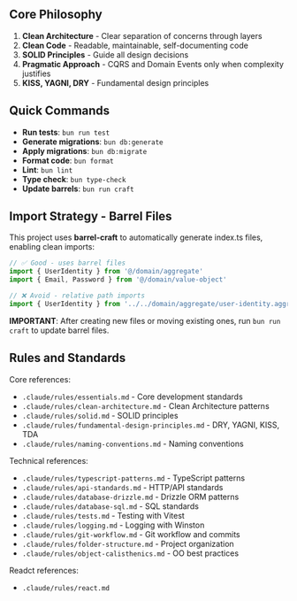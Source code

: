 ## Core Philosophy

1. **Clean Architecture** - Clear separation of concerns through layers
2. **Clean Code** - Readable, maintainable, self-documenting code
3. **SOLID Principles** - Guide all design decisions
4. **Pragmatic Approach** - CQRS and Domain Events only when complexity justifies
5. **KISS, YAGNI, DRY** - Fundamental design principles

## Quick Commands

- **Run tests**: `bun run test`
- **Generate migrations**: `bun db:generate`
- **Apply migrations**: `bun db:migrate`
- **Format code**: `bun format`
- **Lint**: `bun lint`
- **Type check**: `bun type-check`
- **Update barrels**: `bun run craft`

## Import Strategy - Barrel Files

This project uses **barrel-craft** to automatically generate index.ts files, enabling clean imports:

```typescript
// ✅ Good - uses barrel files
import { UserIdentity } from '@/domain/aggregate'
import { Email, Password } from '@/domain/value-object'

// ❌ Avoid - relative path imports
import { UserIdentity } from '../../domain/aggregate/user-identity.aggregate'
```

**IMPORTANT**: After creating new files or moving existing ones, run `bun run craft` to update barrel files.

## Rules and Standards

Core references:

- `.claude/rules/essentials.md` - Core development standards
- `.claude/rules/clean-architecture.md` - Clean Architecture patterns
- `.claude/rules/solid.md` - SOLID principles
- `.claude/rules/fundamental-design-principles.md` - DRY, YAGNI, KISS, TDA
- `.claude/rules/naming-conventions.md` - Naming conventions

Technical references:

- `.claude/rules/typescript-patterns.md` - TypeScript patterns
- `.claude/rules/api-standards.md` - HTTP/API standards
- `.claude/rules/database-drizzle.md` - Drizzle ORM patterns
- `.claude/rules/database-sql.md` - SQL standards
- `.claude/rules/tests.md` - Testing with Vitest
- `.claude/rules/logging.md` - Logging with Winston
- `.claude/rules/git-workflow.md` - Git workflow and commits
- `.claude/rules/folder-structure.md` - Project organization
- `.claude/rules/object-calisthenics.md` - OO best practices

Readct references:

- `.claude/rules/react.md`
